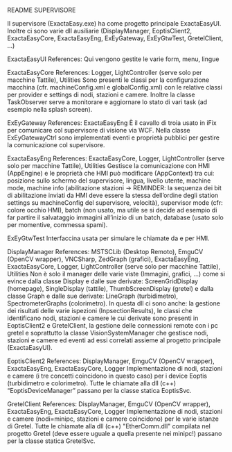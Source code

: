 README SUPERVISORE

Il supervisore (ExactaEasy.exe) ha come progetto principale ExactaEasyUI. Inoltre ci sono varie dll ausiliarie (DisplayManager, EoptisClient2, ExactaEasyCore, ExactaEasyEng, ExEyGateway, ExEyGtwTest, GretelClient, …)

ExactaEasyUI
References:
Qui vengono gestite le varie form, menu, lingue

ExactaEasyCore
References: Logger, LightController (serve solo per macchine Tattile), Utilities
Sono presenti le classi per la configurazione macchina (cfr. machineConfig.xml e globalConfig.xml) con le relative classi per provider e settings di nodi, stazioni e camere. Inoltre la classe TaskObserver serve a monitorare e aggiornare lo stato di vari task (ad esempio nella splash screen). 

ExEyGateway
References: ExactaEasyEng
È il cavallo di troia usato in iFix per comunicare col supervisore di visione via WCF. Nella classe ExEyGatewayCtrl sono implementati eventi e proprietà pubblici per gestire la comunicazione col supervisore.

ExactaEasyEng
References: ExactaEasyCore, Logger, LightController (serve solo per macchine Tattile), Utilities
Gestisce la comunicazione con HMI (AppEngine) e le proprietà che HMI può modificare (AppContext) tra cui: posizione sullo schermo del supervisore, lingua, livello utente, machine mode, machine info (abilitazione stazioni -> REMINDER: la sequenza dei bit di abilitazione inviati da HMI deve essere la stessa dell’ordine degli station settings su machineConfig del supervisore, velocità), supervisor mode (cfr: colore occhio HMI), batch (non usato, ma utile se si decide ad esempio di far partire il salvataggio immagini all’inizio di un batch, database (usato solo per momentive, commessa spami).

ExEyGtwTest
Interfaccina usata per simulare le chiamate da e per HMI.

DisplayManager
References: MSTSCLib (Desktop Remoto), EmguCV (OpenCV wrapper), VNCSharp, ZedGraph (grafici), ExactaEasyEng, ExactaEasyCore, Logger, LightController (serve solo per macchine Tattile), Utilities
Non è solo il manager delle varie viste (Immagini, grafici, ...) come si evince dalla classe Display e dalle sue derivate: ScreenGridDisplay (homepage), SingleDisplay (tattile), ThumbScreenDisplay (gretel) e dalla classe Graph e dalle sue derivate: LineGraph (turbidimetro), SpectrometerGraphs (colorimetro). In questa dll ci sono anche: la gestione dei risultati delle varie ispezioni (InpsectionResults), le classi che identificano nodi, stazioni e camere le cui derivate sono presenti in EoptisClient2 e GretelClient, la gestione delle connessioni remote con i pc gretel e soprattutto la classe VisionSystemManager che gestisce nodi, stazioni e camere ed eventi ad essi correlati assieme al progetto principale (ExactaEasyUI).

EoptisClient2
References: DisplayManager, EmguCV (OpenCV wrapper), ExactaEasyEng, ExactaEasyCore, Logger
Implementazione di nodi, stazioni e camere (i tre concetti coincidono in questo caso) per i device Eoptis (turbidimetro e colorimetro). Tutte le chiamate alla dll (c++) “EoptisDeviceManager” passano per la classe statica EoptisSvc.

GretelClient
References: DisplayManager, EmguCV (OpenCV wrapper), ExactaEasyEng, ExactaEasyCore, Logger
Implementazione di nodi, stazioni e camere (nodi=minipc, stazioni e camere coincidono) per le varie istanze di Gretel. Tutte le chiamate alla dll (c++) "EtherComm.dll" compilata nel progetto Gretel (deve essere uguale a quella presente nei minipc!) passano per la classe statica GretelSvc.
